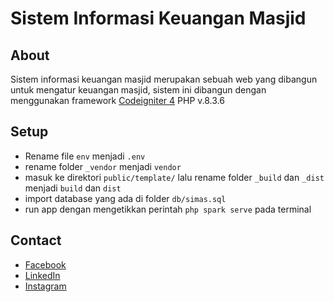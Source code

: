 # Sistem Informasi Keuangan Masjid

## About

Sistem informasi keuangan masjid merupakan sebuah web yang dibangun untuk mengatur keuangan masjid, sistem ini dibangun dengan menggunakan framework [Codeigniter 4](https://www.codeigniter.com/) PHP v.8.3.6

## Setup

- Rename file `env` menjadi `.env`
- rename folder `_vendor` menjadi `vendor`
- masuk ke direktori `public/template/` lalu rename folder `_build` dan `_dist` menjadi `build` dan `dist`
- import database yang ada di folder `db/simas.sql`
- run app dengan mengetikkan perintah `php spark serve` pada terminal

## Contact

- [Facebook](https://web.facebook.com/fahrul.adib/)
- [LinkedIn](https://www.linkedin.com/in/fahrul-adib-560937245/)
- [Instagram](https://www.instagram.com/fahruladib9/)
